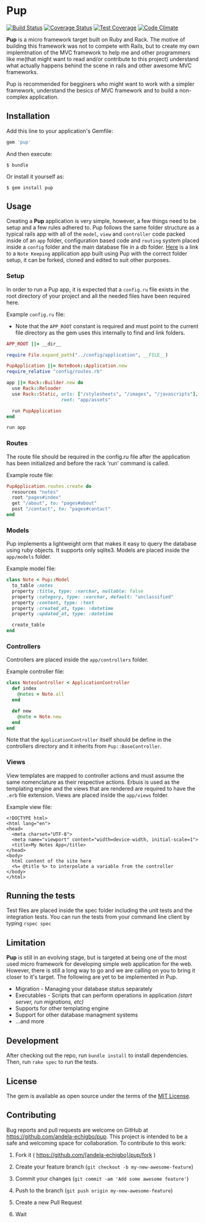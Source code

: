 # Pup

[![Build Status](https://travis-ci.org/andela-echigbo/pup.svg?branch=master)](https://travis-ci.org/andela-echigbo/pup) [![Coverage Status](https://coveralls.io/repos/github/andela-echigbo/pup/badge.svg?branch=master)](https://coveralls.io/github/andela-echigbo/pup?branch=master) [![Test Coverage](https://codeclimate.com/github/andela-echigbo/pup/badges/coverage.svg)](https://codeclimate.com/github/andela-echigbo/pup/coverage) [![Code Climate](https://codeclimate.com/github/andela-echigbo/pup/badges/gpa.svg)](https://codeclimate.com/github/andela-echigbo/pup)


**Pup** is a micro framework target built on Ruby and Rack. The motive of building this framework was not to compete with Rails, but to create my own implemtnation of the MVC framework to help me and other programmers like me(that might want to read and/or contribute to this project) understand what actually happens behind the scene in rails and other awesome MVC frameworks.

Pup is recommended for begginers who might want to work with a simpler framework, understand the besics of MVC framework and to build a non-complex application.

## Installation

Add this line to your application's Gemfile:

```ruby
gem 'pup'
```

And then execute:

    $ bundle

Or install it yourself as:

    $ gem install pup

## Usage

Creating a **Pup** application is very simple, however, a few things need to be setup and a few rules adhered to. Pup follows the same folder structure as a typical rails app with all of the `model`, `view` and `controller` code packed inside of an `app` folder, configuration based code and `routing` system placed inside a `config` folder and the main database file in a db folder. [Here](https://github.com/andela-echigbo/pup-notebook) is a link to a `Note Keeping` application app built using Pup with the correct folder setup, it can be forked, cloned and edited to suit other purposes.

### Setup

In order to run a Pup app, it is expected that a `config.ru` file exists in the root directory of your project and all the needed files have been required here.

Example `config.ru` file:

* Note that the `APP_ROOT` constant is required and must point to the current file directory as the gem uses this internally to find and link folders.

```ruby
APP_ROOT ||= __dir__

require File.expand_path("../config/application", __FILE__)

PupApplication ||= NoteBook::Application.new
require_relative "config/routes.rb"

app ||= Rack::Builder.new do
  use Rack::Reloader
  use Rack::Static, urls: ["/stylesheets", "/images", "/javascripts"],
                    root: "app/assets"

  run PupApplication
end

run app

```

### Routes

The route file should be required in the config.ru file after the application has been initialized and before the rack 'run' command is called.

Example route file:

```ruby
PupApplication.routes.create do
  resources "notes"
  root "pages#index"
  get "/about", to: "pages#about"
  post "/contact", to: "pages#contact"
end

```

### Models

Pup implements a lightweight orm that makes it easy to query the database using ruby objects. It supports only sqlite3. Models are placed inside the `app/models` folder.

Example model file:

```ruby
class Note < Pup::Model
  to_table :notes
  property :title, type: :varchar, nullable: false
  property :category, type: :varchar, default: "unclassified"
  property :content, type: :text
  property :created_at, type: :datetime
  property :updated_at, type: :datetime

  create_table
end

```

### Controllers

Controllers are placed inside the `app/controllers` folder.

Example controller file:

```ruby
class NotesController < ApplicationController
  def index
    @notes = Note.all
  end

  def new
    @note = Note.new
  end
end

```

Note that the `ApplicationController` itself should be define in the controllers directory and it inherits from `Pup::BaseController`.

### Views

View templates are mapped to controller actions and must assume the same nomenclature as their respective actions. Erbuis is used as the templating engine and the views that are rendered are required to have the `.erb` file extension. Views are placed inside the `app/views` folder.

Example view file:

```erb
<!DOCTYPE html>
<html lang="en">
<head>
  <meta charset="UTF-8">
  <meta name="viewport" content="width=device-width, initial-scale=1">
  <title>My Notes App</title>
</head>
<body>
  html content of the site here
  <%= @title %> to interpolate a variable from the controller
</body>
</html>
```
## Running the tests

Test files are placed inside the spec folder including the unit tests and the integration tests. You can run the tests from your command line client by typing `rspec spec`

## Limitation

**Pup** is still in an evolving stage, but is targeted at being one of the most used micro framework for developing simple web application for the web. However, there is still a long way to go and we are calling on you to bring it closer to it's target. The following are yet to be implemented in Pup.

* Migration - Managing your database status separately
* Executables - Scripts that can perform operations in application _(start server, run migrations, etc)_
* Supports for other templating engine
* Support for other database managment systems
* ...and more


## Development

After checking out the repo, run `bundle install` to install dependencies. Then, run `rake spec` to run the tests.

## License

The gem is available as open source under the terms of the [MIT License](http://opensource.org/licenses/MIT).



## Contributing

Bug reports and pull requests are welcome on GitHub at https://github.com/andela-echigbo/pup. This project is intended to be a safe and welcoming space for collaboration. To contribute to this work:

1. Fork it ( https://github.com/[andela-echigbo]/pup/fork )

2. Create your feature branch (`git checkout -b my-new-awesome-feature`)

3. Commit your changes (`git commit -am 'Add some awesome feature'`)

4. Push to the branch (`git push origin my-new-awesome-feature`)

5. Create a new Pull Request

6. Wait
